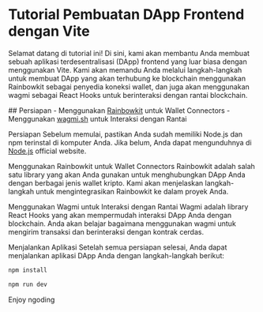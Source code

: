 # Tutorial Pembuatan DApp Frontend dengan Vite

<p align="left">
Selamat datang di tutorial ini! Di sini, kami akan membantu Anda membuat sebuah aplikasi terdesentralisasi (DApp) frontend yang luar biasa dengan menggunakan Vite. Kami akan memandu Anda melalui langkah-langkah untuk membuat DApp yang akan terhubung ke blockchain menggunakan Rainbowkit sebagai penyedia koneksi wallet, dan juga akan menggunakan wagmi sebagai React Hooks untuk berinteraksi dengan rantai blockchain.
</p>

<p align="left">
## Persiapan
- Menggunakan <a href="https://www.rainbowkit.com/">Rainbowkit</a> untuk Wallet Connectors
- Menggunakan <a href="https://wagmi.sh">wagmi.sh</a> untuk Interaksi dengan Rantai
</p>

Persiapan
Sebelum memulai, pastikan Anda sudah memiliki Node.js dan npm terinstal di komputer Anda.
Jika belum, Anda dapat mengunduhnya di [Node.js](https://nodejs.org/) official website.

Menggunakan Rainbowkit untuk Wallet Connectors
Rainbowkit adalah salah satu library yang akan Anda gunakan untuk menghubungkan DApp Anda dengan berbagai jenis wallet kripto. Kami akan menjelaskan langkah-langkah untuk mengintegrasikan Rainbowkit ke dalam proyek Anda.

Menggunakan Wagmi untuk Interaksi dengan Rantai
Wagmi adalah library React Hooks yang akan mempermudah interaksi DApp Anda dengan blockchain. Anda akan belajar bagaimana menggunakan wagmi untuk mengirim transaksi dan berinteraksi dengan kontrak cerdas.

Menjalankan Aplikasi
Setelah semua persiapan selesai, Anda dapat menjalankan aplikasi DApp Anda dengan langkah-langkah berikut:

```bash
npm install

npm run dev
```

Enjoy ngoding